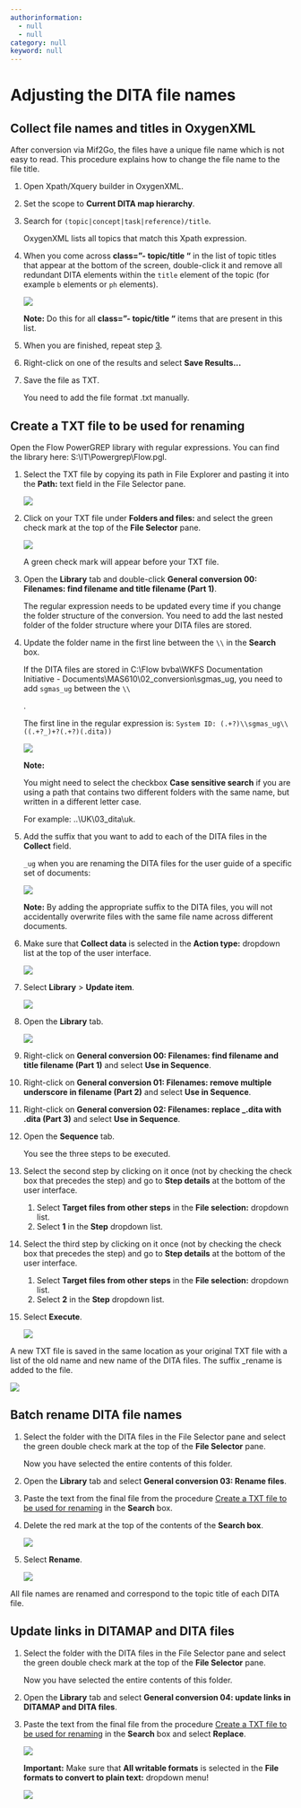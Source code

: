 ```yaml
---
authorinformation:
  - null
  - null
category: null
keyword: null
---
```


# Adjusting the DITA file names

## Collect file names and titles in OxygenXML

After conversion via Mif2Go, the files have a unique file name which is not easy to read. This procedure explains how to change the file name to the file title.

1. Open Xpath/Xquery builder in OxygenXML.
2. Set the scope to **Current DITA map hierarchy**.
3. Search for `(topic|concept|task|reference)/title`.

   OxygenXML lists all topics that match this Xpath expression.

4. When you come across **class=”- topic/title “** in the list of topic titles that appear at the bottom of the screen, double-click it and remove all redundant DITA elements within the `title` element of the topic \(for example `b` elements or `ph` elements\).

   ![](../../../../.gitbook/assets/xpath_expression_results_cleanup.png)

   **Note:** Do this for all **class=”- topic/title “** items that are present in this list.

5. When you are finished, repeat step [3](./#step_lyf_p5v_xjb).
6. Right-click on one of the results and select **Save Results...**
7. Save the file as TXT.

   You need to add the file format .txt manually.

## Create a TXT file to be used for renaming

Open the Flow PowerGREP library with regular expressions. You can find the library here: S:\IT\Powergrep\Flow.pgl.

1. Select the TXT file by copying its path in File Explorer and pasting it into the **Path:** text field in the File Selector pane.

   ![](../../../../.gitbook/assets/powergrep_select_file_in_file_selector_pane.png)

2. Click on your TXT file under **Folders and files:** and select the green check mark at the top of the **File Selector** pane.

   ![](../../../../.gitbook/assets/powergrep_file_selector_green_check_mark.png)

   A green check mark will appear before your TXT file.

3. Open the **Library** tab and double-click **General conversion 00: Filenames: find filename and title filename \(Part 1\)**.

   The regular expression needs to be updated every time if you change the folder structure of the conversion. You need to add the last nested folder of the folder structure where your DITA files are stored.

4. Update the folder name in the first line between the `\\` in the **Search** box.

   If the DITA files are stored in C:\Flow bvba\WKFS Documentation Initiative - Documents\MAS610\02\_conversion\sgmas\_ug\, you need to add `sgmas_ug` between the `\\`

   .

   The first line in the regular expression is: `System ID: (.+?)\\sgmas_ug\\((.+?_)+?(.+?)(.dita))`

   ![](../../../../.gitbook/assets/powergrep_general_conversion_00_find_filename_1.png)

   **Note:**

   You might need to select the checkbox **Case sensitive search** if you are using a path that contains two different folders with the same name, but written in a different letter case.

   For example: ..\UK\03\_dita\uk.

5. Add the suffix that you want to add to each of the DITA files in the **Collect** field.

   `_ug` when you are renaming the DITA files for the user guide of a specific set of documents:

   ![](../../../../.gitbook/assets/adding_suffix_to_rename_txt_file.png)

   **Note:** By adding the appropriate suffix to the DITA files, you will not accidentally overwrite files with the same file name across different documents.

6. Make sure that **Collect data** is selected in the **Action type:** dropdown list at the top of the user interface.

   ![](../../../../.gitbook/assets/powergrep_general_conversion_00_find_filename_2.png)

7. Select **Library** &gt; **Update item**.

   ![](../../../../.gitbook/assets/powergrep_general_conversion_00_find_filename_3.png)

8. Open the **Library** tab.

   ![](../../../../.gitbook/assets/powergrep_library_tab.png)

9. Right-click on **General conversion 00: Filenames: find filename and title filename \(Part 1\)** and select **Use in Sequence**.
10. Right-click on **General conversion 01: Filenames: remove multiple underscore in filename \(Part 2\)** and select **Use in Sequence**.
11. Right-click on **General conversion 02: Filenames: replace \_.dita with .dita \(Part 3\)** and select **Use in Sequence**.
12. Open the **Sequence** tab.

    You see the three steps to be executed.

13. Select the second step by clicking on it once \(not by checking the check box that precedes the step\) and go to **Step details** at the bottom of the user interface.
    1. Select **Target files from other steps** in the **File selection:** dropdown list.
    2. Select **1** in the **Step** dropdown list.
14. Select the third step by clicking on it once \(not by checking the check box that precedes the step\) and go to **Step details** at the bottom of the user interface.
    1. Select **Target files from other steps** in the **File selection:** dropdown list.
    2. Select **2** in the **Step** dropdown list.
15. Select **Execute**.

    ![](../../../../.gitbook/assets/powergrep_execute_three_first_regular_expressions.png)

A new TXT file is saved in the same location as your original TXT file with a list of the old name and new name of the DITA files. The suffix \_rename is added to the file.

![](../../../../.gitbook/assets/rename_result.png)

## Batch rename DITA file names

1. Select the folder with the DITA files in the File Selector pane and select the green double check mark at the top of the **File Selector** pane.

   Now you have selected the entire contents of this folder.

2. Open the **Library** tab and select **General conversion 03: Rename files**.
3. Paste the text from the final file from the procedure [Create a TXT file to be used for renaming](./) in the **Search** box.
4. Delete the red mark at the top of the contents of the **Search box**.

   ![](../../../../.gitbook/assets/powergrep_batch_rename_dita_file_names_red_mark.png)

5. Select **Rename**.

   ![](../../../../.gitbook/assets/powergrep_batch_rename_dita_file_names.png)

All file names are renamed and correspond to the topic title of each DITA file.

## Update links in DITAMAP and DITA files

1. Select the folder with the DITA files in the File Selector pane and select the green double check mark at the top of the **File Selector** pane.

   Now you have selected the entire contents of this folder.

2. Open the **Library** tab and select **General conversion 04: update links in DITAMAP and DITA files**.
3. Paste the text from the final file from the procedure [Create a TXT file to be used for renaming](./) in the **Search** box and select **Replace**.

   ![](../../../../.gitbook/assets/powergrep_update_links_in_ditamap_and_dita_files.png)

   **Important:** Make sure that **All writable formats** is selected in the **File formats to convert to plain text:** dropdown menu!

   ![](../../../../.gitbook/assets/powergrep_update_links_select_all_writable_formats.png)

